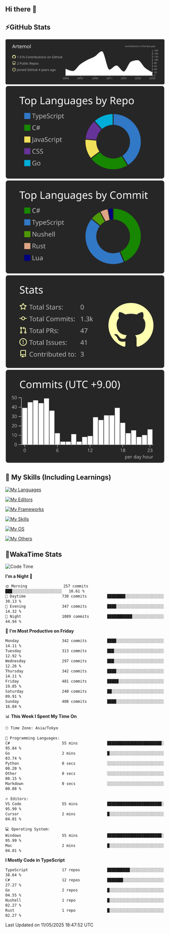 ## Hi there 👋
<!--
**Artemol/Artemol** is a ✨ _special_ ✨ repository because its `README.md` (this file) appears on your GitHub profile.

Here are some ideas to get you started:

- 🔭 I’m currently working on ...
- 🌱 I’m currently learning ...
- 👯 I’m looking to collaborate on ...
- 🤔 I’m looking for help with ...
- 💬 Ask me about ...
- 📫 How to reach me: ...
- 😄 Pronouns: ...
- ⚡ Fun fact: ...
-->

## ⚡GitHub Stats
[![](https://raw.githubusercontent.com/Artemol/Artemol/main/profile-summary-card-output/apprentice/0-profile-details.svg)](https://github.com/vn7n24fzkq/github-profile-summary-cards)
[![](https://raw.githubusercontent.com/Artemol/Artemol/main/profile-summary-card-output/apprentice/1-repos-per-language.svg)](https://github.com/vn7n24fzkq/github-profile-summary-cards) [![](https://raw.githubusercontent.com/Artemol/Artemol/main/profile-summary-card-output/apprentice/2-most-commit-language.svg)](https://github.com/vn7n24fzkq/github-profile-summary-cards)
[![](https://raw.githubusercontent.com/Artemol/Artemol/main/profile-summary-card-output/apprentice/3-stats.svg)](https://github.com/vn7n24fzkq/github-profile-summary-cards) [![](https://raw.githubusercontent.com/Artemol/Artemol/main/profile-summary-card-output/apprentice/4-productive-time.svg)](https://github.com/vn7n24fzkq/github-profile-summary-cards)

## 🌱 My Skills (Including Learnings)

<!--
### Languages
-->
[![My Languages](https://skillicons.dev/icons?i=ts,py,cs,dotnet,rust,go,c,matlab,css)](https://skillicons.dev)

<!--
### Editors
-->
[![My Editors](https://skillicons.dev/icons?i=vscode,neovim,vim,visualstudio,idea)](https://skillicons.dev)

<!--
### Frameworks
-->
[![My Frameworks](https://skillicons.dev/icons?i=react,nestjs,vite,tailwind,tauri,electron,remix,nextjs,fastapi)](https://skillicons.dev)

<!--
### Tools
-->
[![My Skills](https://skillicons.dev/icons?i=git,nodejs,docker,unity,postman,bun,discord,cloudflare,bash,prometheus,grafana,obsidian)](https://skillicons.dev)

<!--
### OS
-->
[![My OS](https://skillicons.dev/icons?i=windows,ubuntu)](https://skillicons.dev)

<!--
### Others
-->
[![My Others](https://skillicons.dev/icons?i=github,raspberrypi,gcp)](https://skillicons.dev)

## 💬WakaTime Stats
<!--START_SECTION:waka-->
![Code Time](http://img.shields.io/badge/Code%20Time-533%20hrs%2036%20mins-blue)

**I'm a Night 🦉** 

```text
🌞 Morning                257 commits         ███░░░░░░░░░░░░░░░░░░░░░░   10.61 % 
🌆 Daytime                730 commits         ████████░░░░░░░░░░░░░░░░░   30.13 % 
🌃 Evening                347 commits         ████░░░░░░░░░░░░░░░░░░░░░   14.32 % 
🌙 Night                  1089 commits        ███████████░░░░░░░░░░░░░░   44.94 % 
```
📅 **I'm Most Productive on Friday** 

```text
Monday                   342 commits         ████░░░░░░░░░░░░░░░░░░░░░   14.11 % 
Tuesday                  313 commits         ███░░░░░░░░░░░░░░░░░░░░░░   12.92 % 
Wednesday                297 commits         ███░░░░░░░░░░░░░░░░░░░░░░   12.26 % 
Thursday                 342 commits         ████░░░░░░░░░░░░░░░░░░░░░   14.11 % 
Friday                   481 commits         █████░░░░░░░░░░░░░░░░░░░░   19.85 % 
Saturday                 240 commits         ██░░░░░░░░░░░░░░░░░░░░░░░   09.91 % 
Sunday                   408 commits         ████░░░░░░░░░░░░░░░░░░░░░   16.84 % 
```


📊 **This Week I Spent My Time On** 

```text
🕑︎ Time Zone: Asia/Tokyo

💬 Programming Languages: 
C#                       55 mins             ████████████████████████░   95.84 % 
Go                       2 mins              █░░░░░░░░░░░░░░░░░░░░░░░░   03.74 % 
Python                   0 secs              ░░░░░░░░░░░░░░░░░░░░░░░░░   00.20 % 
Other                    0 secs              ░░░░░░░░░░░░░░░░░░░░░░░░░   00.15 % 
Markdown                 0 secs              ░░░░░░░░░░░░░░░░░░░░░░░░░   00.08 % 

🔥 Editors: 
VS Code                  55 mins             ████████████████████████░   95.99 % 
Cursor                   2 mins              █░░░░░░░░░░░░░░░░░░░░░░░░   04.01 % 

💻 Operating System: 
Windows                  55 mins             ████████████████████████░   95.99 % 
Mac                      2 mins              █░░░░░░░░░░░░░░░░░░░░░░░░   04.01 % 
```

**I Mostly Code in TypeScript** 

```text
TypeScript               17 repos            ██████████░░░░░░░░░░░░░░░   38.64 % 
C#                       12 repos            ███████░░░░░░░░░░░░░░░░░░   27.27 % 
Go                       2 repos             █░░░░░░░░░░░░░░░░░░░░░░░░   04.55 % 
Nushell                  1 repo              █░░░░░░░░░░░░░░░░░░░░░░░░   02.27 % 
Rust                     1 repo              █░░░░░░░░░░░░░░░░░░░░░░░░   02.27 % 
```




 Last Updated on 11/05/2025 18:47:52 UTC
<!--END_SECTION:waka-->
